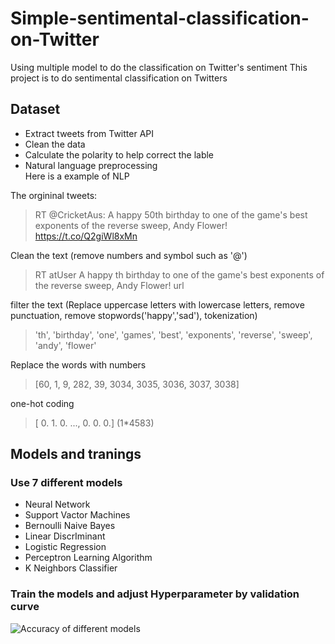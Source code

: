 # Simple-sentimental-classification-on-Twitter
Using multiple model to do the classification on Twitter's sentiment
This project is to do sentimental classification on Twitters
## Dataset  
- Extract tweets from Twitter API  
- Clean the data
- Calculate the polarity to help correct the lable
- Natural language preprocessing  
Here is a example of NLP   

The orgininal tweets:

> RT @CricketAus: A happy 50th birthday to one of the game's best exponents of the reverse sweep, Andy Flower! https://t.co/Q2giWl8xMn  

Clean the text (remove numbers and symbol such as '@')

> RT atUser A happy th birthday to one of the game's best exponents of the reverse sweep, Andy Flower! url  

filter the text (Replace uppercase letters with lowercase letters, remove punctuation, remove stopwords('happy','sad'), tokenization)
> 'th', 'birthday', 'one', 'games', 'best', 'exponents', 'reverse', 'sweep', 'andy', 'flower'  

Replace the words with numbers
> [60, 1, 9, 282, 39, 3034, 3035, 3036, 3037, 3038]  

one-hot coding
> [ 0.  1.  0. ...,  0.  0.  0.] (1*4583)


## Models and tranings
### Use 7 different models
- Neural Network	
- Support Vactor Machines
- Bernoulli Naive Bayes	
- Linear DiscrIminant
- Logistic Regression
- Perceptron Learning Algorithm	
- K Neighbors Classifier  
### Train the models and adjust Hyperparameter by validation curve

![Accuracy of different models](https://github.com/silentwhaleluo/Simple-sentimental-classification-on-Twitter/blob/master/Accuracy%20of%20different%20models.png?raw=true)
